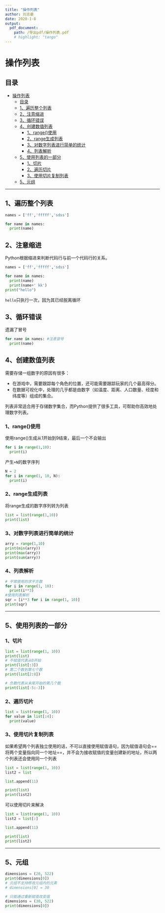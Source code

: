 ```yaml
---
title: "操作列表"
author: 刘志豪
date: 2020-1-8
output: 
  pdf_document:
    path: /导出pdf/操作列表.pdf
    # highlight: "tango"
---
```


<!-- Content [^2]
[^2]: abc: XXXX -->

# 操作列表

## 目录
<!-- @import "[TOC]" {cmd="toc" depthFrom=1 depthTo=6 orderedList=false} -->

<!-- code_chunk_output -->

- [操作列表](#操作列表)
  - [目录](#目录)
  - [1、遍历整个列表](#1-遍历整个列表)
  - [2、注意缩进](#2-注意缩进)
  - [3、循环错误](#3-循环错误)
  - [4、创建数值列表](#4-创建数值列表)
    - [1、range()使用](#1-range使用)
    - [2、range生成列表](#2-range生成列表)
    - [3、对数字列表进行简单的统计](#3-对数字列表进行简单的统计)
    - [4、列表解析](#4-列表解析)
  - [5、使用列表的一部分](#5-使用列表的一部分)
    - [1、切片](#1-切片)
    - [2、遍历切片](#2-遍历切片)
    - [3、使用切片复制列表](#3-使用切片复制列表)
  - [5、元组](#5-元组)

<!-- /code_chunk_output -->

---

## 1、遍历整个列表

```python {cmd = true}
names = ['ff','fffff','sdss']

for name in names:
  print(name)
```

## 2、注意缩进

Python根据缩进来判断代码行与前一个代码行的关系。

```python {cmd = true}
names = ['ff','fffff','sdss']

for name in names:
  print(name)
  print(name+' kk')
print("hello")
```

`hello`只执行一次，因为其已经脱离循环

## 3、循环错误

遗漏了冒号
  
```python
for name in names: #注意冒号
  print(name)
```

## 4、创建数值列表

需要存储一组数字的原因有很多：

* 在游戏中，需要跟踪每个角色的位置，还可能需要跟踪玩家的几个最高得分。
* 在数据可视化中，处理的几乎都是由数字（如温度、距离、人口数量、经度和纬度等）组成的集合。

列表非常适合用于存储数字集合，而Python提供了很多工具，可帮助你高效地处理数字列表。

### 1、range()使用

使用range()生成从1开始到9结束，最后一个不会输出

```python {cmd = true}
for i in range(1,10):
  print(i)
```

产生`+N`的数字序列

```python {cmd}
N = 2
for i in range(1, 10, N):
  print(i)
```

### 2、range生成列表

将range生成的数字序列转为列表

```python {cmd = true}
list = list(range(1,10))
print(list)
```

### 3、对数字列表进行简单的统计

```python {cmd = true}
arry = range(1,10)
print(min(arry))
print(max(arry))
print(sum(arry))
```

### 4、列表解析

```python {cmd}
# 平常使用的求平方数
for i in range(1, 10):
  print(i**3)
#使用列表解析
sqr = [i**3 for i in range(1, 10)]
print(sqr)
```

---
## 5、使用列表的一部分

### 1、切片

```python {cmd}
list = list(range(1, 10))
print(list)
# 不赋值代表从0开始
print(list[:3])
# 第二个数到第七个数
print(list[2:8])

# 负数代表从末尾开始的第几个数
print(list[-5:-3])

```

### 2、遍历切片

```python {cmd}
list = list(range(1, 10))
for value in list[:4]:
  print(value)
```

### 3、使用切片复制列表

如果希望两个列表独立使用的话，不可以直接使用赋值语句，因为赋值语句会==将两个变量指向同一个地址==，并不会为接收赋值的变量创建新的地址，所以两个列表还会使用同一个列表

```python {cmd}
list = list(range(1, 10))
list2 = list

list.append(11)

print(list)
print(list2)
```

可以使用切片来解决

```python {cmd}
list = list(range(1, 10))
list2 = list[:]

list.append(11)

print(list)
print(list2)
```

---

## 5、元组

```python {cmd}
dimensions = (20, 522)
print(dimensions[0])
# 元组不支持修改元组内的元素
# dimensions[0] = 30

# 只能通过重新赋值改变值
dimensions = (30, 522)
print(dimensions[0])
```


```python {cmd}

```

